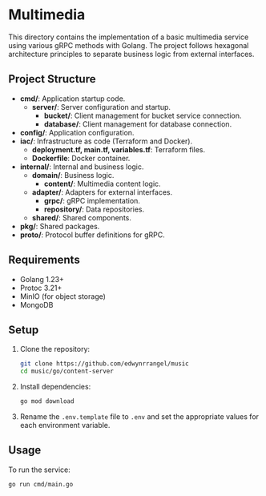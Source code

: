 # Multimedia

This directory contains the implementation of a basic multimedia service using various gRPC methods with Golang. The project follows hexagonal architecture principles to separate business logic from external interfaces.

## Project Structure

- **cmd/**: Application startup code.
  - **server/**: Server configuration and startup.
    - **bucket/**: Client management for bucket service connection.
    - **database/**: Client management for database connection.
- **config/**: Application configuration.
- **iac/**: Infrastructure as code (Terraform and Docker).
  - **deployment.tf, main.tf, variables.tf**: Terraform files.
  - **Dockerfile**: Docker container.
- **internal/**: Internal and business logic.
  - **domain/**: Business logic.
    - **content/**: Multimedia content logic.
  - **adapter/**: Adapters for external interfaces.
    - **grpc/**: gRPC implementation.
    - **repository/**: Data repositories.
  - **shared/**: Shared components.
- **pkg/**: Shared packages.
- **proto/**: Protocol buffer definitions for gRPC.

## Requirements

- Golang 1.23+
- Protoc 3.21+
- MinIO (for object storage)
- MongoDB

## Setup

1. Clone the repository:
    ```bash
    git clone https://github.com/edwynrrangel/music
    cd music/go/content-server
    ```

2. Install dependencies:
    ```bash
    go mod download
    ```

3. Rename the `.env.template` file to `.env` and set the appropriate values for each environment variable.

## Usage

To run the service:
```bash
go run cmd/main.go
```
